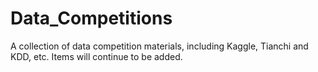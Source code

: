 # Data_Competitions
A collection of data competition materials, including Kaggle, Tianchi and KDD, etc. Items will continue to be added.
